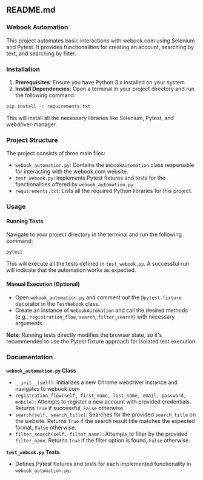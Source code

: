 ## README.md

### Webook Automation

This project automates basic interactions with webook.com using Selenium and Pytest. It provides functionalities for creating an account, searching by text, and searching by filter.

### Installation

1. **Prerequisites**: Ensure you have Python 3.x installed on your system.
2. **Install Dependencies**: Open a terminal in your project directory and run the following command:

```bash
pip install -r requirements.txt
```

This will install all the necessary libraries like Selenium, Pytest, and webdriver-manager.

### Project Structure

The project consists of three main files:

* `webook_automation.py`: Contains the `WebookAutomation` class responsible for interacting with the webook.com website.
* `test_webook.py`: Implements Pytest fixtures and tests for the functionalities offered by `webook_automation.py`.
* `requirements.txt`: Lists all the required Python libraries for this project.


### Usage

#### Running Tests
Navigate to your project directory in the terminal and run the following command:

```bash
pytest
```

This will execute all the tests defined in `test_webook.py`. A successful run will indicate that the automation works as expected.

#### Manual Execution (Optional)
- Open `webook_automation.py` and comment out the `@pytest.fixture` decorator in the `TestWebook` class.
- Create an instance of `WebookAutomation` and call the desired methods (e.g., `registration_flow`, `search`, `filter_search`) with necessary arguments.

**Note**: Running tests directly modifies the browser state, so it's recommended to use the Pytest fixture approach for isolated test execution.

### Documentation

**`webook_automation.py` Class**
* `__init__(self)`: Initializes a new Chrome webdriver instance and navigates to webook.com
* `registration_flow(self, first_name, last_name, email, password, mobile)`: Attempts to register a new account with provided credentials. Returns `True` if successful, `False` otherwise.
* `search(self, search_title)`: Searches for the provided `search_title` on the website. Returns `True` if the search result title matches the expected format, `False` otherwise.
* `filter_search(self, filter_name)`: Attempts to filter by the provided `filter_name`. Returns `True` if the filter option is found, `False` otherwise.

**`test_webook.py` Tests**
* Defines Pytest fixtures and tests for each implemented functionality in `webook_automation.py`.
